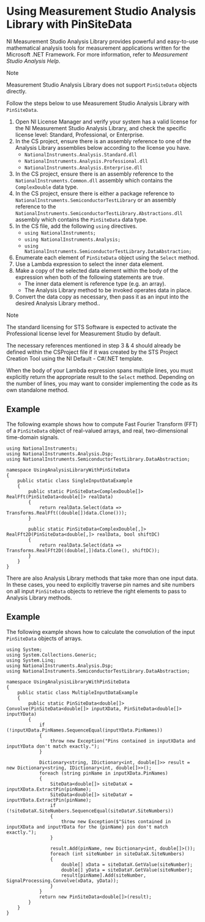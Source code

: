 # Using Measurement Studio Analysis Library with PinSiteData

NI Measurement Studio Analysis Library provides powerful and easy-to-use mathematical analysis tools for measurement applications written for the Microsoft .NET Framework. For more information, refer to *Measurement Studio Analysis Help*.

> [!NOTE]
> Measurement Studio Analysis Library does not support `PinSiteData` objects directly.

Follow the steps below to use Measurement Studio Analysis Library with `PinSiteData`.

1. Open NI License Manager and verify your system has a valid license for the NI Measurement Studio Analysis Library, and check the specific license level: Standard, Professional, or Enterprise.
2. In the CS project, ensure there is an assembly reference to one of the Analysis Library assemblies below according to the license you have.
   - `NationalInstruments.Analysis.Standard.dll`
   - `NationalInstruments.Analysis.Professional.dll`
   - `NationalInstruments.Analysis.Enterprise.dll`
3. In the CS project, ensure there is an assembly reference to the `NationalInstruments.Common.dll` assembly which contains the `ComplexDouble` data type.
4. In the CS project, ensure there is either a package reference to `NationalInstruments.SemiconductorTestLibrary` or an assembly reference to the `NationalInstruments.SemiconductorTestLibrary.Abstractions.dll` assembly which contains the `PinSiteData` data type.
5. In the CS file, add the following `using` directives.
   - `using NationalInstruments;`
   - `using NationalInstruments.Analysis;`
   - `using NationalInstruments.SemiconductorTestLibrary.DataAbstraction;`
6. Enumerate each element of `PinSiteData` object using the `Select` method.
7. Use a Lambda expression to select the inner data element.
8. Make a copy of the selected data element within the body of the expression when both of the following statements are true.
   - The inner data element is reference type (e.g. an array).
   - The Analysis Library method to be invoked operates data in place.
9. Convert the data copy as necessary, then pass it as an input into the desired Analysis Library method..

> [!NOTE]
> The standard licensing for STS Software is expected to activate the Professional license level for Measurement Studio by default.
>
> The necessary references mentioned in step 3 & 4 should already be defined within the CSProject file if it was created by the STS Project Creation Tool using the NI Default - C#/.NET template.
>
> When the body of your Lambda expression spans multiple lines, you must explicitly return the appropriate result to the `Select` method. Depending on the number of lines, you may want to consider implementing the code as its own standalone method.

## Example
The following example shows how to compute Fast Fourier Transform (FFT) of a `PinSiteData` object of real-valued arrays, and real, two-dimensional time-domain signals.
```
using NationalInstruments;
using NationalInstruments.Analysis.Dsp;
using NationalInstruments.SemiconductorTestLibrary.DataAbstraction;

namespace UsingAnalysisLibraryWithPinSiteData
{
    public static class SingleInputDataExample
    {
        public static PinSiteData<ComplexDouble[]> RealFft(PinSiteData<double[]> realData)
        {
            return realData.Select(data => Transforms.RealFft((double[])data.Clone()));
        }

        public static PinSiteData<ComplexDouble[,]> RealFft2D(PinSiteData<double[,]> realData, bool shiftDC)
        {
            return realData.Select(data => Transforms.RealFft2D((double[,])data.Clone(), shiftDC));
        }
    }
}
```

There are also Analysis Library methods that take more than one input data. In these cases, you need to explicitly traverse pin names and site numbers on all input `PinSiteData` objects to retrieve the right elements to pass to Analysis Library methods.

## Example
The following example shows how to calculate the convolution of the input `PinSiteData` objects of arrays.
```
using System;
using System.Collections.Generic;
using System.Linq;
using NationalInstruments.Analysis.Dsp;
using NationalInstruments.SemiconductorTestLibrary.DataAbstraction;

namespace UsingAnalysisLibraryWithPinSiteData
{
    public static class MultipleInputDataExample
    {
        public static PinSiteData<double[]> Convolve(PinSiteData<double[]> inputXData, PinSiteData<double[]> inputYData)
        {
            if (!inputXData.PinNames.SequenceEqual(inputYData.PinNames))
            {
                throw new Exception("Pins contained in inputXData and inputYData don't match exactly.");
            }

            Dictionary<string, IDictionary<int, double[]>> result = new Dictionary<string, IDictionary<int, double[]>>();
            foreach (string pinName in inputXData.PinNames)
            {
                SiteData<double[]> siteDataX = inputXData.ExtractPin(pinName);
                SiteData<double[]> siteDataY = inputYData.ExtractPin(pinName);
                if (!siteDataX.SiteNumbers.SequenceEqual(siteDataY.SiteNumbers))
                {
                    throw new Exception($"Sites contained in inputXData and inputYData for the {pinName} pin don't match exactly.");
                }

                result.Add(pinName, new Dictionary<int, double[]>());
                foreach (int siteNumber in siteDataX.SiteNumbers)
                {
                    double[] xData = siteDataX.GetValue(siteNumber);
                    double[] yData = siteDataY.GetValue(siteNumber);
                    result[pinName].Add(siteNumber, SignalProcessing.Convolve(xData, yData));
                }
            }
            return new PinSiteData<double[]>(result);
        }
    }
}
```